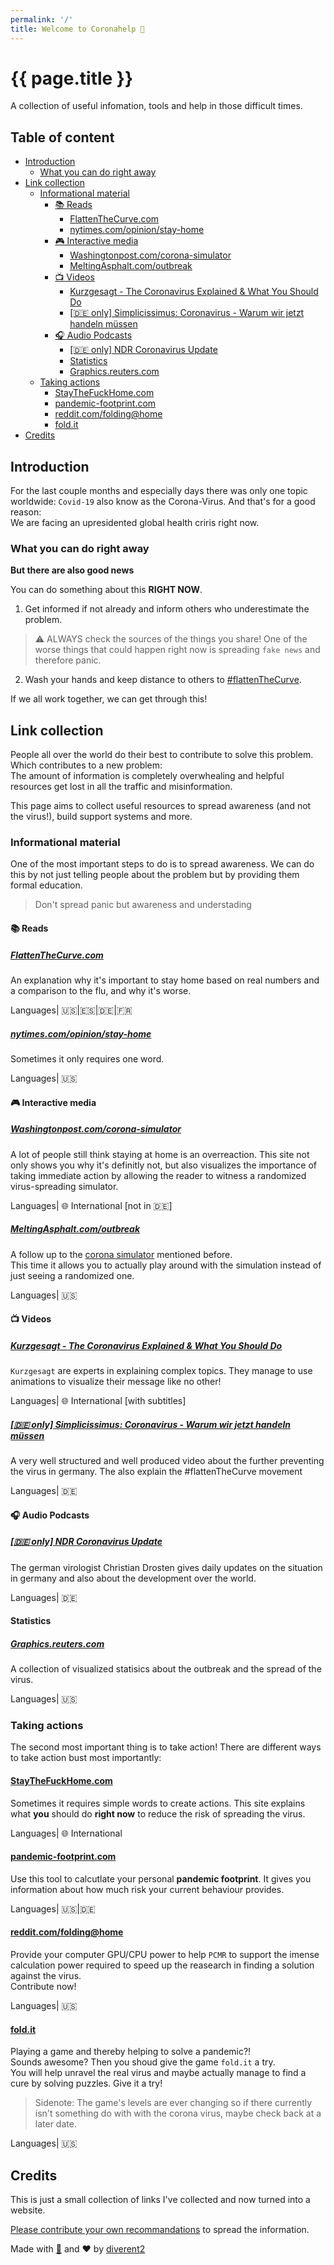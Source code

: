 ```yaml
---
permalink: '/'
title: Welcome to Coronahelp 🦠
---
```


# {{ page.title }}

A collection of useful infomation, tools and help in those difficult times.

## Table of content

- [Introduction](#introduction)
  - [What you can do right away](#what-you-can-do-right-away)
- [Link collection](#link-collection)
  - [Informational material](#informational-material)
    - [📚 Reads](#📚-reads)
      - [FlattenTheCurve.com](#flattenthecurvecomhttpswwwflattenthecurvecom)
      - [nytimes.com/opinion/stay-home](#nytimescomopinionstay-homehttpswwwnytimescom20200318opinioncelebrities-coronavirus-stay-homehtml)
    - [🎮 Interactive media](#🎮-interactive-media)
      - [Washingtonpost.com/corona-simulator](#washingtonpostcomcorona-simulatorhttpswwwwashingtonpostcomgraphics2020worldcorona-simulator)
      - [MeltingAsphalt.com/outbreak](#meltingasphaltcomoutbreakhttpsmeltingasphaltcomoutbreak)
    - [📺 Videos](#📺-videos)
      - [Kurzgesagt - The Coronavirus Explained & What You Should Do](#kurzgesagt---the-coronavirus-explained--what-you-should-dohttpswwwyoutubecomwatchvbtn-goy9voy)
      - [[🇩🇪 only] Simplicissimus: Coronavirus - Warum wir jetzt handeln müssen](#🇩🇪-only-simplicissimus-coronavirus---warum-wir-jetzt-handeln-müssenhttpswwwyoutubecomwatchv0poncpbslom)
    - [🎧 Audio Podcasts](#🎧-audio-podcasts)
      - [[🇩🇪 only] NDR Coronavirus Update](#🇩🇪-only-ndr-coronavirus-updatehttpswwwyoutubecomwatchv3o6ju6vzrh4listplkkon9te6p3opxqdskvsxxomhfw0upi1h)
      - [Statistics](#statistics)
      - [Graphics.reuters.com](#graphicsreuterscomhttpsgraphicsreuterscom)
  - [Taking actions](#taking-actions)
    - [StayTheFuckHome.com](#staythefuckhomecomhttpsstaythefuckhomecom)
    - [pandemic-footprint.com](#pandemic-footprintcomhttpswwwpandemic-footprintcom)
    - [reddit.com/folding@home](#redditcomfoldinghomehttpswwwredditcomrpcmasterracecommentsfhb5e4coronavirus_specific_gpu_projects_are_now)
    - [fold.it](#foldithttpsfolditportal)
- [Credits](#credits)

<!-- /TOC -->

## Introduction

For the last couple months and especially days there was only one topic worldwide: `Covid-19` also know as the Corona-Virus.
And that's for a good reason:  
We are facing an upresidented global health criris right now.

### What you can do right away

**But there are also good news**

You can do something about this **RIGHT NOW**.

1. Get informed if not already and inform others who underestimate the problem.

> ⚠️ ALWAYS check the sources of the things you share!
> One of the worse things that could happen right now is spreading `fake news` and therefore panic.

2. Wash your hands and keep distance to others to [#flattenTheCurve](https://www.flattenthecurve.com/).

If we all work together, we can get through this!

## Link collection

People all over the world do their best to contribute to solve this problem. Which contributes to a new problem:  
The amount of information is completely overwhealing and helpful resources get lost in all the traffic and misinformation.

This page aims to collect useful resources to spread awareness (and not the virus!), build support systems and more.

### Informational material

One of the most important steps to do is to spread awareness.
We can do this by not just telling people about the problem but by providing them formal education.

> Don't spread panic but awareness and understading

#### 📚 Reads

##### [FlattenTheCurve.com](https://www.flattenthecurve.com/)

An explanation why it's important to stay home based on real numbers and a comparison to the flu, and why it's worse.

Languages| 🇺🇸|🇪🇸|🇩🇪|🇫🇷

##### [nytimes.com/opinion/stay-home](https://www.nytimes.com/2020/03/18/opinion/celebrities-coronavirus-stay-home.html)

Sometimes it only requires one word.

Languages| 🇺🇸

#### 🎮 Interactive media

##### [Washingtonpost.com/corona-simulator](https://www.washingtonpost.com/graphics/2020/world/corona-simulator/)

A lot of people still think staying at home is an overreaction.
This site not only shows you why it's definitly not, but also visualizes the importance of taking immediate action by allowing the reader to witness a randomized virus-spreading simulator.

Languages| 🌐 International [not in 🇩🇪]

##### [MeltingAsphalt.com/outbreak](https://meltingasphalt.com/outbreak/)

A follow up to the [corona simulator](https://www.washingtonpost.com/graphics/2020/world/corona-simulator/) mentioned before.  
This time it allows you to actually play around with the simulation instead of just seeing a randomized one.

Languages| 🇺🇸

#### 📺 Videos

##### [Kurzgesagt - The Coronavirus Explained & What You Should Do](https://www.youtube.com/watch?v=BtN-goy9VOY)

`Kurzgesagt` are experts in explaining complex topics.
They manage to use animations to visualize their message like no other!

Languages| 🌐 International [with subtitles]

##### [[🇩🇪 only] Simplicissimus: Coronavirus - Warum wir jetzt handeln müssen](https://www.youtube.com/watch?v=0ponCPbsLoM)

A very well structured and well produced video about the further preventing the virus in germany. The also explain the #flattenTheCurve movement

Languages| 🇩🇪

#### 🎧 Audio Podcasts

##### [[🇩🇪 only] NDR Coronavirus Update](https://www.youtube.com/watch?v=3O6jU6VZRH4&list=PLkKON9te6p3OpxqDskVsxXOmhfW0uPi1H)

The german virologist Christian Drosten gives daily updates on the situation in germany and also about the development over the world.

Languages| 🇩🇪

#### Statistics

##### [Graphics.reuters.com](https://graphics.reuters.com/)

A collection of visualized statisics about the outbreak and the spread of the virus.

Languages| 🇺🇸

### Taking actions

The second most important thing is to take action! There are different ways to take action bust most importantly:

#### [StayTheFuckHome.com](https://staythefuckhome.com/)

Sometimes it requires simple words to create actions. This site explains what **you** should do **right now** to reduce the risk of spreading the virus.

Languages| 🌐 International

#### [pandemic-footprint.com](https://www.pandemic-footprint.com/)

Use this tool to calcutlate your personal **pandemic footprint**.
It gives you information about how much risk your current behaviour provides.

Languages| 🇺🇸|🇩🇪

#### [reddit.com/folding@home](https://www.reddit.com/r/pcmasterrace/comments/fhb5e4/coronavirus_specific_gpu_projects_are_now/)

Provide your computer GPU/CPU power to help `PCMR` to support the imense calculation power required to speed up the reasearch in finding a solution against the virus.  
Contribute now!

Languages| 🇺🇸

#### [fold.it](https://fold.it/portal/)

Playing a game and thereby helping to solve a pandemic?!  
Sounds awesome? Then you shoud give the game `fold.it` a try.  
You will help unravel the real virus and maybe actually manage to find a cure by solving puzzles. Give it a try!

> Sidenote: The game's levels are ever changing so if there currently isn't something do with with the corona virus, maybe check back at a later date.

Languages| 🇺🇸

## Credits

This is just a small collection of links I've collected and now turned into a website.

[Please contribute your own recommandations](https://github.com/diverent2/coronatools) to spread the information.

Made with [🧻](https://www.youtube.com/watch?v=x5kMdEh1v0I) and
❤️ by [diverent2](https://twitter.com/diverent2)
